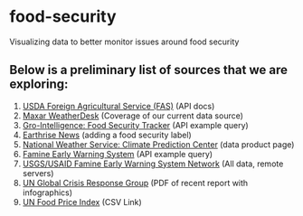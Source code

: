 # food-security
Visualizing data to better monitor issues around food security

## Below is a preliminary list of sources that we are exploring:
1. [USDA Foreign Agricultural Service (FAS)](https://apps.fas.usda.gov/opendataweb/home) (API docs)
2. [Maxar WeatherDesk](https://blog.maxar.com/earth-intelligence/2022/maxars-weatherdesk-predicts-a-significant-decline-in-ukrainian-crop-harvests) (Coverage of our current data source)
3. [Gro-Intelligence: Food Security Tracker](https://community.gro-intelligence.com/food-security-tracker-africa/data/Sudan_Wheat_supply_demand.json) (API example query)
4. [Earthrise News](https://news.earthrise.media/) (adding a food security label)
5. [National Weather Service: Climate Prediction Center](https://www.cpc.ncep.noaa.gov/products/international/index.shtml) (data product page)
6. [Famine Early Warning System](https://fdw.fews.net/api/ipcphasemap/?country_code=CM&collection_date=2022-05-01&format=geojson) (API example query)
7. [USGS/USAID Famine Early Warning System Network](https://edcintl.cr.usgs.gov/downloads/sciweb1/shared/fews/web/) (All data, remote servers) 
8. [UN Global Crisis Response Group](https://news.un.org/pages/wp-content/uploads/2022/06/GCRG_2nd-Brief_Jun8_2022_FINAL.pdf?utm_source=United+Nations&utm_medium=Brief&utm_campaign=Global+Crisis+Response) (PDF of recent report with infographics)
9. [UN Food Price Index](https://www.fao.org/fileadmin/templates/worldfood/Reports_and_docs/Food_price_indices_data_jun369.csv) (CSV Link)